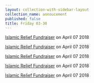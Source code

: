 ```yaml
---
layout: collection-with-sidebar-layout
collection_name: annoucement
published: false
title: Friday 03-30
---
```


[Islamic Relief Fundraiser](/icsd.org/about-us/contact-us) on April 07 2018

[Islamic Relief Fundraiser](/icsd.org/about-us/contact-us) on April 07 2018

[Islamic Relief Fundraiser](/icsd.org/about-us/contact-us) on April 07 2018

[Islamic Relief Fundraiser](/icsd.org/about-us/contact-us) on April 07 2018

[Islamic Relief Fundraiser](/icsd.org/about-us/contact-us) on April 07 2018